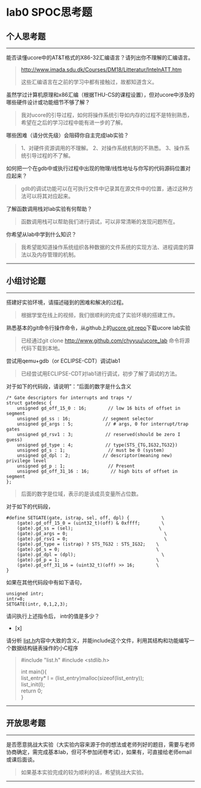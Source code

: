 # lab0 SPOC思考题

## 个人思考题

---

能否读懂ucore中的AT&T格式的X86-32汇编语言？请列出你不理解的汇编语言。

>  http://www.imada.sdu.dk/Courses/DM18/Litteratur/IntelnATT.htm
>
>  这些汇编语言在之前的学习中都有接触过，故都知道含义。

虽然学过计算机原理和x86汇编（根据THU-CS的课程设置），但对ucore中涉及的哪些硬件设计或功能细节不够了解？

>  我对ucore的引导过程，如何将操作系统引导如内存的过程不是特别熟悉，希望在之后的学习过程中能有进一步的了解。


哪些困难（请分优先级）会阻碍你自主完成lab实验？

> 1、对硬件资源调用的不理解。
> 2、对操作系统机制的不熟悉。
> 3、操作系统引导过程的不了解。

如何把一个在gdb中或执行过程中出现的物理/线性地址与你写的代码源码位置对应起来？

> gdb的调试功能可以在可执行文件中记录其在源文件中的位置，通过这种方法可以将其对应起来。  

了解函数调用栈对lab实验有何帮助？

> 函数调用栈可以帮助我们进行调试，可以非常清晰的发现问题所在。

你希望从lab中学到什么知识？

> 我希望能知道操作系统组织各种数据的文件系统的实现方法、进程调度的算法以及内存管理的机制。

---

## 小组讨论题

---

搭建好实验环境，请描述碰到的困难和解决的过程。

> 根据学堂在线上的视频，我们很顺利的完成了实验环境的搭建工作。

熟悉基本的git命令行操作命令，从github上的[ucore git repo](http://www.github.com/chyyuu/ucore_lab)下载ucore lab实验

> 已经通过git clone http://www.github.com/chyyuu/ucore_lab 命令将源代码下载到本地。

尝试用qemu+gdb（or ECLIPSE-CDT）调试lab1

> 已经尝试用ECLIPSE-CDT对lab1进行调试，初步了解了调试的方法。

对于如下的代码段，请说明”：“后面的数字是什么含义
```
/* Gate descriptors for interrupts and traps */
struct gatedesc {
    unsigned gd_off_15_0 : 16;        // low 16 bits of offset in segment
    unsigned gd_ss : 16;            // segment selector
    unsigned gd_args : 5;            // # args, 0 for interrupt/trap gates
    unsigned gd_rsv1 : 3;            // reserved(should be zero I guess)
    unsigned gd_type : 4;            // type(STS_{TG,IG32,TG32})
    unsigned gd_s : 1;                // must be 0 (system)
    unsigned gd_dpl : 2;            // descriptor(meaning new) privilege level
    unsigned gd_p : 1;                // Present
    unsigned gd_off_31_16 : 16;        // high bits of offset in segment
};
```

> 后面的数字是位域，表示的是该成员变量所占位数。

对于如下的代码段，
```
#define SETGATE(gate, istrap, sel, off, dpl) {            \
    (gate).gd_off_15_0 = (uint32_t)(off) & 0xffff;        \
    (gate).gd_ss = (sel);                                \
    (gate).gd_args = 0;                                    \
    (gate).gd_rsv1 = 0;                                    \
    (gate).gd_type = (istrap) ? STS_TG32 : STS_IG32;    \
    (gate).gd_s = 0;                                    \
    (gate).gd_dpl = (dpl);                                \
    (gate).gd_p = 1;                                    \
    (gate).gd_off_31_16 = (uint32_t)(off) >> 16;        \
}
```
如果在其他代码段中有如下语句，
```
unsigned intr;
intr=8;
SETGATE(intr, 0,1,2,3);
```
请问执行上述指令后， intr的值是多少？
- [x]  

> 

请分析 [list.h](https://github.com/chyyuu/ucore_lab/blob/master/labcodes/lab2/libs/list.h)内容中大致的含义，并能include这个文件，利用其结构和功能编写一个数据结构链表操作的小C程序

> #include "list.h"
  #include <stdlib.h>
> 
> int main(){  
>   list_entry* l = (list_entry)malloc(sizeof(list_entry));  
>   list_init(l);  
>   return 0;  
> }

---

## 开放思考题

---

是否愿意挑战大实验（大实验内容来源于你的想法或老师列好的题目，需要与老师协商确定，需完成基本lab，但可不参加闭卷考试），如果有，可直接给老师email或课后面谈。

> 如果基本实验完成的较为顺利的话，希望挑战大实验。

---
